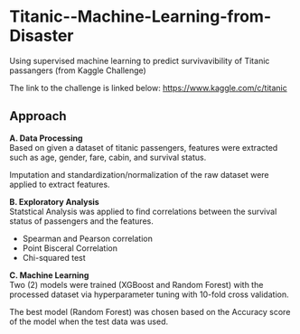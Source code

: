 # Titanic--Machine-Learning-from-Disaster
Using supervised machine learning to predict survivavibility of Titanic passangers (from Kaggle Challenge)

The link to the challenge is linked below:
https://www.kaggle.com/c/titanic

## Approach

**A. Data Processing**\
Based on given a dataset of titanic passengers, features were extracted such as age, gender, fare, cabin, and survival status.

Imputation and standardization/normalization of the raw dataset were applied to extract features.

**B. Exploratory Analysis**\
Statstical Analysis was applied to find correlations between the survival status of passengers and the features.
* Spearman and Pearson correlation
* Point Bisceral Correlation
* Chi-squared test

**C. Machine Learning**\
Two (2) models were trained (XGBoost and Random Forest) with the processed dataset via hyperparameter tuning with 10-fold cross validation.

The best model (Random Forest) was chosen based on the Accuracy score of the model when the test data was used.

